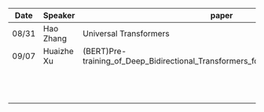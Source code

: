 | Date  | Speaker    | paper                                                        |
| ----- | ---------- | ------------------------------------------------------------ |
| 08/31 | Hao Zhang  | Universal Transformers                                       |
| 09/07 | Huaizhe Xu | (BERT)Pre-training_of_Deep_Bidirectional_Transformers_for_Language_Understanding |
|       |            |                                                              |
|       |            |                                                              |
|       |            |                                                              |
|       |            |                                                              |
|       |            |                                                              |
|       |            |                                                              |
|       |            |                                                              |
|       |            |                                                              |
|       |            |                                                              |
|       |            |                                                              |
|       |            |                                                              |
|       |            |                                                              |
